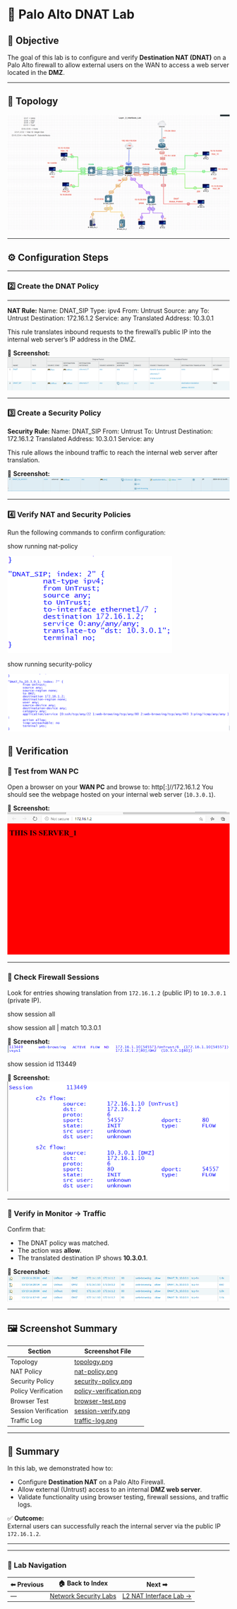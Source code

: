
# 🧱 Palo Alto DNAT Lab

## 🎯 Objective
The goal of this lab is to configure and verify **Destination NAT (DNAT)** on a Palo Alto firewall to allow external users on the WAN to access a web server located in the **DMZ**.

---

## 🧩 Topology
![Topology](screenshots/topology.png)

---

## ⚙️ Configuration Steps

---

### 2️⃣ Create the DNAT Policy
---
**NAT Rule:**
Name: DNAT_SIP
Type: ipv4
From: Untrust
Source: any
To: Untrust
Destination: 172.16.1.2
Service: any
Translated Address: 10.3.0.1

This rule translates inbound requests to the firewall’s public IP into the internal web server’s IP address in the DMZ.

📸 **Screenshot:**  
![NAT Policy](screenshots/nat-policy.png)

---

### 3️⃣ Create a Security Policy

**Security Rule:**
Name: DNAT_SIP
From: Untrust
To: Untrust
Destination: 172.16.1.2
Translated Address: 10.3.0.1
Service: any


This rule allows the inbound traffic to reach the internal web server after translation.

📸 **Screenshot:**  
![Security Policy](screenshots/security-policy.png)

---

### 4️⃣ Verify NAT and Security Policies
Run the following commands to confirm configuration:

show running nat-policy

![Policy Verification](screenshots/nat-policy-verification.png)

show running security-policy

![Policy Verification](screenshots/security-policy-verification.png)

## 🧪 Verification

### 🔹 Test from WAN PC
Open a browser on your **WAN PC** and browse to:
http[:]//172.16.1.2
You should see the webpage hosted on your internal web server (`10.3.0.1`).

📸 **Screenshot:**  
![Browser Test](screenshots/browser-test.png)

---

### 🔹 Check Firewall Sessions

Look for entries showing translation from `172.16.1.2` (public IP) to `10.3.0.1` (private IP).

show session all

show session all | match 10.3.0.1

📸 **Screenshot:** 
![Session Verification](screenshots/session-verify.png)

show session id 113449

📸 **Screenshot:**  
![Session Verification](screenshots/session-id.png)

---

### 🔹 Verify in Monitor → Traffic
Confirm that:
- The DNAT policy was matched.
- The action was **allow**.
- The translated destination IP shows **10.3.0.1**.

📸 **Screenshot:**  
![Traffic Log](screenshots/traffic-log.png)

---

## 🖼️ Screenshot Summary

| Section | Screenshot File |
|---------|----------------|
| Topology | [topology.png](screenshots/topology.png) |
| NAT Policy | [nat-policy.png](screenshots/nat-policy.png) |
| Security Policy | [security-policy.png](screenshots/security-policy.png) |
| Policy Verification | [policy-verification.png](screenshots/policy-verification.png) |
| Browser Test | [browser-test.png](screenshots/browser-test.png) |
| Session Verification | [session-verify.png](screenshots/session-verify.png) |
| Traffic Log | [traffic-log.png](screenshots/traffic-log.png) |


---

## 🧾 Summary
In this lab, we demonstrated how to:
- Configure **Destination NAT** on a Palo Alto Firewall.
- Allow external (Untrust) access to an internal **DMZ web server**.
- Validate functionality using browser testing, firewall sessions, and traffic logs.

✅ **Outcome:**  
External users can successfully reach the internal server via the public IP `172.16.1.2`.

---

---

### 🔁 Lab Navigation

| ⬅ Previous | 🏠 Back to Index | Next ➡ |
|------------|-----------------|---------|
| — | [Network Security Labs](/network-security/index.md) | [L2 NAT Interface Lab →](/network-security/palo-alto-l2-nat-interface-lab/) |






